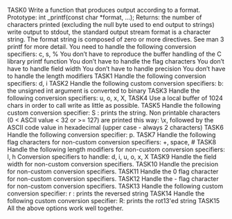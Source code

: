 TASK0
Write a function that produces output according to a format.
Prototype: int _printf(const char *format, ...);
Returns: the number of characters printed (excluding the null byte used to end output to strings)
write output to stdout, the standard output stream
format is a character string. The format string is composed of zero or more directives. See man 3 printf for more detail. You need to handle the following conversion specifiers:
c, s, %
You don’t have to reproduce the buffer handling of the C library printf function
You don’t have to handle the flag characters
You don’t have to handle field width
You don’t have to handle precision
You don’t have to handle the length modifiers
TASK1
Handle the following conversion specifiers:
d, i
TASK2
Handle the following custom conversion specifiers:
b: the unsigned int argument is converted to binary
TASK3
Handle the following conversion specifiers:
u, o, x,  X,
TASK4
Use a local buffer of 1024 chars in order to call write as little as possible.
TASK5
Handle the following custom conversion specifier:
S : prints the string.
Non printable characters (0 < ASCII value < 32 or >= 127) are printed this way: \x, followed by the ASCII code value in hexadecimal (upper case - always 2 characters)
TASK6
Handle the following conversion specifier: p.
TASK7
Handle the following flag characters for non-custom conversion specifiers:
+, space, #
TASK8
Handle the following length modifiers for non-custom conversion specifiers:
l, h
Conversion specifiers to handle: d, i, u, o, x, X
TASK9
Handle the field width for non-custom conversion specifiers.
TASK10
Handle the precision for non-custom conversion specifiers.
TASK11
Handle the 0 flag character for non-custom conversion specifiers.
TASK12
Handle the - flag character for non-custom conversion specifiers.
TASK13
Handle the following custom conversion specifier:
r : prints the reversed string
TASK14
Handle the following custom conversion specifier:
R: prints the rot13'ed string
TASK15
All the above options work well together.
